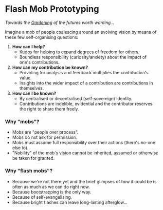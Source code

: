 # Flash Mob Prototyping
_Towards the [Gardening](https://github.com/thousandyears/garden) of the futures worth wanting..._

Imagine a mob of people coalescing around an evolving vision by means of these few self-organising questions:

1. **How can I help?**
	- Kudos for helping to expand degrees of freedom for others.
	- Boundless responsibility (curiosity/anxiety) about the impact of one's contributions.
2. **How can my contribution be known?**
	- Providing for analysis and feedback multiplies the contribution's value.
	- Insights into the wider impact of a contribution are contributions in themselves.
3. **How can I be known?**
	- By centralised or decentralised (self-sovereign) identity.
	- Contributions are indelible, evidential and the contributor reserves the right to share them freely.

### Why "mobs"?
- Mobs are "people over process".
- Mobs do not ask for permission.
- Mobs must assume full responsibility over their actions (there's no-one else to).
- "Nobility" of the mob's vision cannot be inherited, assumed or otherwise be taken for granted.

### Why "flash mobs"?
- Because we're not there yet and the brief glimpses of how it could be is often as much as we can do right now.
- Because bootstrapping is the only way.
- Because of self-evangelising.
- Because bright flashes can leave long-lasting afterglow...

